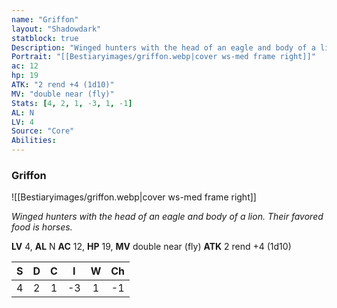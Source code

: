 ```yaml
---
name: "Griffon"
layout: "Shadowdark"
statblock: true
Description: "Winged hunters with the head of an eagle and body of a lion. Their favored food is horses."
Portrait: "[[Bestiaryimages/griffon.webp|cover ws-med frame right]]"
ac: 12
hp: 19
ATK: "2 rend +4 (1d10)"
MV: "double near (fly)"
Stats: [4, 2, 1, -3, 1, -1]
AL: N
LV: 4
Source: "Core"
Abilities:
---
```


### Griffon

![[Bestiaryimages/griffon.webp|cover ws-med frame right]]

_Winged hunters with the head of an eagle and body of a lion. Their favored food is horses._

**LV** 4, **AL** N
**AC** 12, **HP** 19, **MV** double near (fly)
**ATK** 2 rend +4 (1d10)

|  S  |  D  |  C  |  I  |  W  |  Ch  |
|:---:|:---:|:---:|:---:|:---:|:----:|
| 4 | 2 | 1 | -3 | 1 | -1 |

